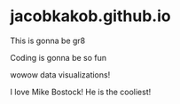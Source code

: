 # jacobkakob.github.io
This is gonna be gr8

Coding is gonna be so fun 

wowow data visualizations! 

I love Mike Bostock! He is the cooliest! 